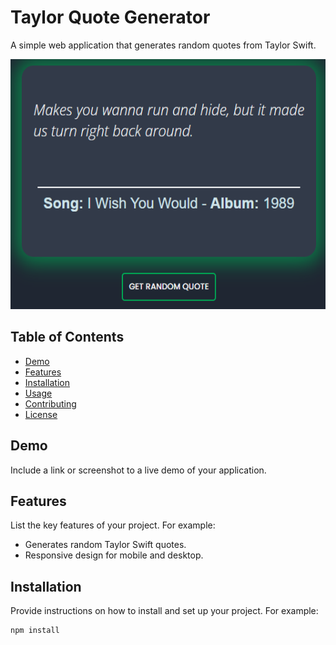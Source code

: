 # Taylor Quote Generator

A simple web application that generates random quotes from Taylor Swift.
<div>
<img src="https://github.com/Mo7ammedd/taylor-quote-generator/blob/main/redpic.png?raw=true" alt="My Terminal" width="600" height="400">
</div>


## Table of Contents
- [Demo](https://taylor-quotes.vercel.app/)
- [Features](#features)
- [Installation](#installation)
- [Usage](#usage)
- [Contributing](#contributing)
- [License](https://github.com/Mo7ammedd/taylor-quote-generator/blob/main/LICENSE)

## Demo
Include a link or screenshot to a live demo of your application.

## Features
List the key features of your project. For example:
- Generates random Taylor Swift quotes.
- Responsive design for mobile and desktop.

## Installation
Provide instructions on how to install and set up your project. For example:
```bash
npm install
